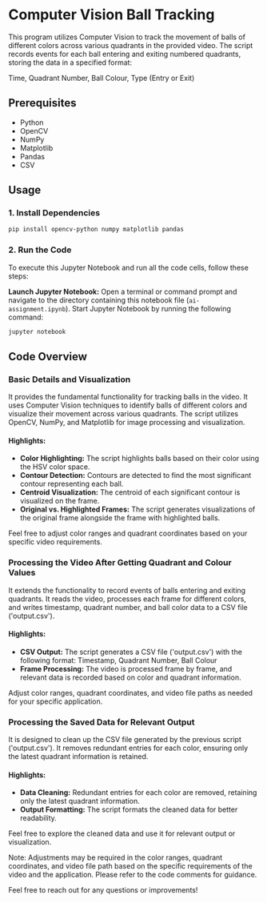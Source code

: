# Computer Vision Ball Tracking

This program utilizes Computer Vision to track the movement of balls of different colors across various quadrants in the provided video. The script records events for each ball entering and exiting numbered quadrants, storing the data in a specified format:

Time, Quadrant Number, Ball Colour, Type (Entry or Exit)


## Prerequisites
- Python
- OpenCV
- NumPy
- Matplotlib
- Pandas
- CSV

## Usage

### 1. Install Dependencies
```bash
pip install opencv-python numpy matplotlib pandas
```

### 2. Run the Code

To execute this Jupyter Notebook and run all the code cells, follow these steps:

**Launch Jupyter Notebook:**
   Open a terminal or command prompt and navigate to the directory containing this notebook file (`ai-assignment.ipynb`). Start Jupyter Notebook by running the following command:

   ```bash
   jupyter notebook
   ```
## Code Overview

### Basic Details and Visualization

It provides the fundamental functionality for tracking balls in the video. It uses Computer Vision techniques to identify balls of different colors and visualize their movement across various quadrants. The script utilizes OpenCV, NumPy, and Matplotlib for image processing and visualization.

#### Highlights:

- **Color Highlighting:** The script highlights balls based on their color using the HSV color space.
- **Contour Detection:** Contours are detected to find the most significant contour representing each ball.
- **Centroid Visualization:** The centroid of each significant contour is visualized on the frame.
- **Original vs. Highlighted Frames:** The script generates visualizations of the original frame alongside the frame with highlighted balls.

Feel free to adjust color ranges and quadrant coordinates based on your specific video requirements.

### Processing the Video After Getting Quadrant and Colour Values

It extends the functionality to record events of balls entering and exiting quadrants. It reads the video, processes each frame for different colors, and writes timestamp, quadrant number, and ball color data to a CSV file ('output.csv').

#### Highlights:

- **CSV Output:** The script generates a CSV file ('output.csv') with the following format:
  Timestamp, Quadrant Number, Ball Colour
- **Frame Processing:** The video is processed frame by frame, and relevant data is recorded based on color and quadrant information.

Adjust color ranges, quadrant coordinates, and video file paths as needed for your specific application.

### Processing the Saved Data for Relevant Output

It is designed to clean up the CSV file generated by the previous script ('output.csv'). It removes redundant entries for each color, ensuring only the latest quadrant information is retained.

#### Highlights:

- **Data Cleaning:** Redundant entries for each color are removed, retaining only the latest quadrant information.
- **Output Formatting:** The script formats the cleaned data for better readability.

Feel free to explore the cleaned data and use it for relevant output or visualization.

Note:
Adjustments may be required in the color ranges, quadrant coordinates, and video file path based on the specific requirements of the video and the application. Please refer to the code comments for guidance.

Feel free to reach out for any questions or improvements!
